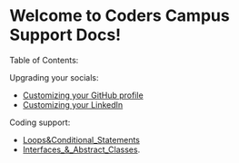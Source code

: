 # Welcome to Coders Campus Support Docs!

Table of Contents:

Upgrading your socials:
- [Customizing your GitHub profile](/docs/CUSTOMIZING_YOUR_GIT_PROFILE.md)
- [Customizing your LinkedIn](/docs/OPTIMIZING_YOUR_LINKED_IN.md)

Coding support:
- [Loops&Conditional_Statements](/docs/LOOPS_&_CONDITIONAL_STATEMENTS.md)
- [Interfaces_&_Abstract_Classes](/docs/INTERFACES_&_ABSTRACT_CLASSES.md).
